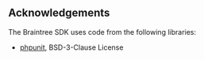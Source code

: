 Acknowledgements
----------------

The Braintree SDK uses code from the following libraries:

* [phpunit](https://github.com/sebastianbergmann/phpunit), BSD-3-Clause License
